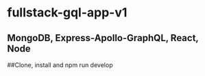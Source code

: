 # fullstack-gql-app-v1
## MongoDB, Express-Apollo-GraphQL, React, Node

##Clone, install and npm run develop